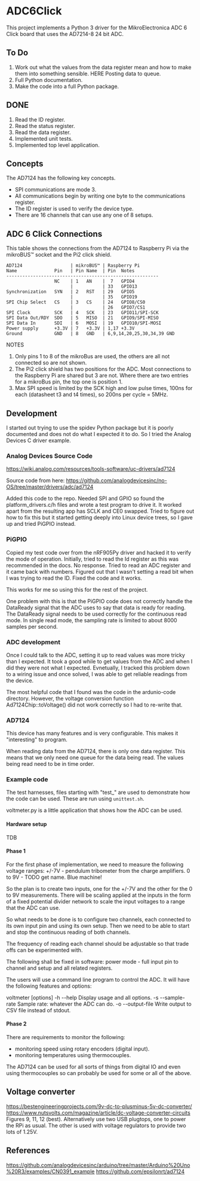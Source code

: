 # ADC6Click

This project implements a Python 3 driver for the MikroElectronica ADC 6 Click
board that uses the AD7214-8 24 bit ADC.

## To Do

1. Work out what the values from the data register mean and how to make them into something sensible.
HERE Posting data to queue.
1. Full Python documentation.
1. Make the code into a full Python package.

## DONE

1. Read the ID register.
1. Read the status register.
1. Read the data register.
1. Implemented unit tests.
1. Implemented top level application.

## Concepts
The AD7124 has the following key concepts.

* SPI communications are mode 3.
* All communications begin by writing one byte to the communications
register.
* The ID register is used to verify the device type.
* There are 16 channels that can use any one of 8 setups.


## ADC 6 Click Connections

This table shows the connections from the AD7124 to Raspberry Pi via the
mikroBUS™ socket and the Pi2 click shield.

    AD7124                  | mikroBUS™ | Raspberry Pi
    Name              Pin   | Pin Name  | Pin  Notes
    ---------------------------------------------------------
                      NC    | 1   AN    |  7   GPIO4
                            |           | 33   GPIO13
    Synchronization   SYN   | 2   RST   | 29   GPIO5
                            |           | 35   GPIO19
    SPI Chip Select   CS    | 3   CS    | 24   GPIO8/CS0
                            |           | 26   GPIO7/CS1
    SPI Clock         SCK   | 4   SCK   | 23   GPIO11/SPI-SCK
    SPI Data Out/RDY  SDO   | 5   MISO  | 21   GPIO9/SPI-MISO
    SPI Data In       SDI   | 6   MOSI  | 19   GPIO10/SPI-MOSI
    Power supply      +3.3V | 7   +3.3V | 1,17 +3.3V
    Ground            GND   | 8   GND   | 6,9,14,20,25,30,34,39 GND

NOTES

1. Only pins 1 to 8 of the mikroBus are used, the others are all not
connected so are not shown.
1. The Pi2 click shield has two positions for the ADC.  Most connections
to the Raspberry Pi are shared but 3 are not.  Where there are two
entries for a mikroBus pin, the top one is position 1.
1. Max SPI speed is limited by the SCK high and low pulse times, 100ns
for each (datasheet t3 and t4 times), so 200ns per cycle = 5MHz.

## Development

I started out trying to use the spidev Python package but it is poorly
documented and does not do what I expected it to do.  So I tried the Analog
Devices C driver example.

### Analog Devices Source Code

https://wiki.analog.com/resources/tools-software/uc-drivers/ad7124

Source code from here:
https://github.com/analogdevicesinc/no-OS/tree/master/drivers/adc/ad7124

Added this code to the repo.  Needed SPI and GPIO so found the
platform_drivers.c/h files and wrote a test program to drive it.  It worked
apart from the resulting app has SCLK and CE0 swapped.  Tried to figure out how
to fix this but it started getting deeply into Linux device trees, so I gave up
and tried PiGPIO instead.

### PiGPIO

Copied my test code over from the nRF905Py driver and hacked it to verify the
mode of operation.  Initially, tried to read the Id register as this was
recommended in the docs.  No response.  Tried to read an ADC register and it
came back with numbers.  Figured out that I wasn't setting a read bit when I was
trying to read the ID.  Fixed the code and it works.

This works for me so using this for the rest of the project.

One problem with this is that the PiGPIO code does not correctly handle the
DataReady signal that the ADC uses to say that data is ready for reading.  The
DataReady signal needs to be used correctly for the continuous read mode.  In
single read mode, the sampling rate is limited to about 8000 samples per second.

### ADC development

Once I could talk to the ADC, setting it up to read values was more tricky than
I expected.  It took a good while to get values from the ADC and when I did they
were not what I expected.  Evnetually, I tracked this problem down to a wiring
issue and once solved, I was able to get reliable readings from the device.

The most helpful code that I found was the code in the ardunio-code directory.
However, the voltage conversion function Ad7124Chip::toVoltage() did not work
correctly so I had to re-write that.

### AD7124

This device has many features and is very configurable.  This makes it
"interesting" to program.

When reading data from the AD7124, there is only one data register. This means
that we only need one queue for the data being read.  The values being read
need to be in time order.

### Example code

The test harnesses, files starting with "test_" are used to demonstrate how
the code can be used.  These are run using `unittest.sh`.

voltmeter.py is a little application that shows how the ADC can be used.

#### Hardware setup

TDB

#### Phase 1

For the first phase of implementation, we need to measure the following voltage
ranges:
    +/-7V - pendulum tribometer from the charge amplifiers.
    0 to 9V - TODO get name. Blue machine!

So the plan is to create two inputs, one for the +/-7V and the other for the
0 to 9V measurements.  There will be scaling applied at the inputs in the form
of a fixed potential divider network to scale the input voltages to a range
that the ADC can use.

So what needs to be done is to configure two channels, each connected to
its own input pin and using its own setup.  Then we need to be able to start
and stop the continuous reading of both channels.

The frequency of reading each channel should be adjustable so that trade offs
can be experimented with.

The following shall be fixed in software:
 power mode - full
 input pin to channel and setup and all related registers.

The users will use a command line program to control the ADC. It will have the
following features and options:

voltmeter \[options\]
-h  --help          Display usage and all options.
-s  --sample-rate   Sample rate: whatever the ADC can do.
-o  --output-file   Write output to CSV file instead of stdout.

#### Phase 2

There are requirements to monitor the following:
 - monitoring speed using rotary encoders (digital input).
 - monitoring temperatures using thermocouples.

The AD7124 can be used for all sorts of things from digital IO and even using
thermocouples so can probably be used for some or all of the above.

## Voltage converter

https://bestengineeringprojects.com/9v-dc-to-plusminus-5v-dc-converter/
https://www.nutsvolts.com/magazine/article/dc-voltage-converter-circuits
Figures 9, 11, 12 (best).
Alternatively use two USB plugtops, one to power the RPi as usual.  The other
is used with voltage regulators to provide two lots of 1.25V.


## References
https://github.com/analogdevicesinc/arduino/tree/master/Arduino%20Uno%20R3/examples/CN0391_example
https://github.com/epsilonrt/ad7124

